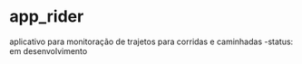 # app_rider
aplicativo para monitoração de trajetos para corridas e caminhadas
-status: em desenvolvimento
